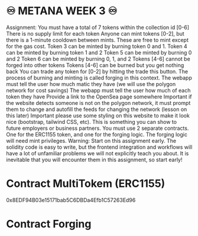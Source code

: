 # ♾️ METANA WEEK 3 ♾️
Assignment:
You must have a total of 7 tokens within the collection id [0-6]
There is no supply limit for each token
Anyone can mint tokens [0-2], but there is a 1-minute cooldown between mints. These are free to mint except for the gas cost.
Token 3 can be minted by burning token 0 and 1.
Token 4 can be minted by burning token 1 and 2
Token 5 can be minted by burning 0 and 2
Token 6 can be minted by burning 0, 1, and 2
Tokens [4-6] cannot be forged into other tokens
Tokens [4-6] can be burned but you get nothing back
You can trade any token for [0-2] by hitting the trade this button.
The process of burning and minting is called forging in this context.
The webapp must tell the user how much matic they have (we will use the polygon network for cost savings)
The webapp must tell the user how much of each token they have
Provide a link to the OpenSea page somewhere
Important if the website detects someone is not on the polygon network, it must prompt them to change and autofill the feeds for changing the network (lesson on this later)
Important please use some styling on this website to make it look nice (bootstrap, tailwind CSS, etc). This is something you can show to future employers or business partners.
You must use 2 separate contracts. One for the ERC1155 token, and one for the forging logic. The forging logic will need mint privileges.
Warning: Start on this assignment early. The solidity code is easy to write, but the frontend integration and workflows will have a lot of unfamiliar problems we will not explicitly teach you about. It is inevitable that you will encounter them in this assignment, so start early!
# Contract MultiTokem (ERC1155)
0x8EDF94B03e15171bab5C6DBDa4Efb1C57263Ed96

# Contract Forging 
```0xFfb1F858c947e5120c3e2855d73d95B341809d58

